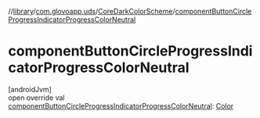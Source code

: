 //[library](../../../index.md)/[com.glovoapp.uds](../index.md)/[CoreDarkColorScheme](index.md)/[componentButtonCircleProgressIndicatorProgressColorNeutral](component-button-circle-progress-indicator-progress-color-neutral.md)

# componentButtonCircleProgressIndicatorProgressColorNeutral

[androidJvm]\
open override val [componentButtonCircleProgressIndicatorProgressColorNeutral](component-button-circle-progress-indicator-progress-color-neutral.md): [Color](https://developer.android.com/reference/kotlin/androidx/compose/ui/graphics/Color.html)
